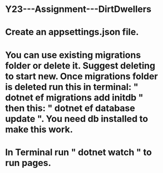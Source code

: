 # Y23---Assignment---DirtDwellers

# Create an appsettings.json file.

# You can use existing migrations folder or delete it. Suggest deleting to start new. Once migrations folder is deleted run this in terminal: " dotnet ef migrations add initdb " then this: " dotnet ef database update ". You need db installed to make this work.

# In Terminal run " dotnet watch " to run pages.